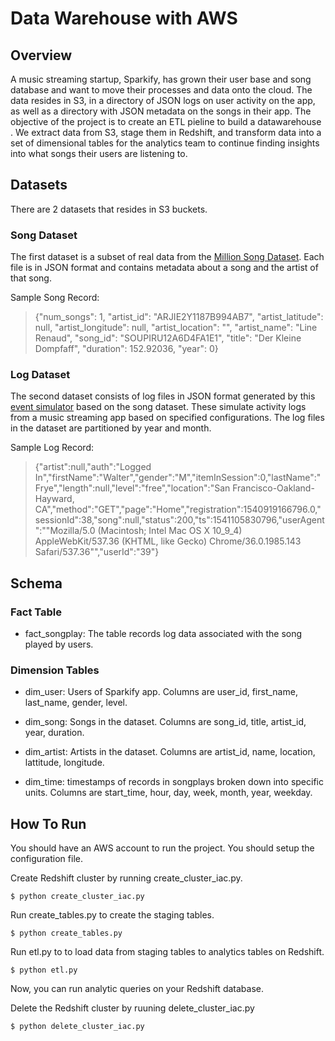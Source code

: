 # Data Warehouse with AWS

## Overview

A music streaming startup, Sparkify, has grown their user base and song database and want to move their processes and data onto the cloud. The data resides in S3, in a directory of JSON logs on user activity on the app, as well as a directory with JSON metadata on the songs in their app. The objective of the project is to create an ETL pieline to build a datawarehouse . We extract data from S3, stage them in Redshift, and transform data into a set of dimensional tables for the analytics team to continue finding insights into what songs their users are listening to.  

## Datasets

There are 2 datasets that resides in S3 buckets.

### Song Dataset

The first dataset is a subset of real data from the [Million Song Dataset](http://millionsongdataset.com/). Each file is in JSON format and contains metadata about a song and the artist of that song. 

Sample Song Record:

> {"num_songs": 1, "artist_id": "ARJIE2Y1187B994AB7", "artist_latitude": null, "artist_longitude": null, "artist_location": "", "artist_name": "Line Renaud", "song_id": "SOUPIRU12A6D4FA1E1", "title": "Der Kleine Dompfaff", "duration": 152.92036, "year": 0}

### Log Dataset

The second dataset consists of log files in JSON format generated by this [event simulator](https://github.com/Interana/eventsim) based on the song dataset. These simulate activity logs from a music streaming app based on specified configurations. The log files in the dataset  are partitioned by year and month. 

Sample Log Record:

> {"artist":null,"auth":"Logged In","firstName":"Walter","gender":"M","itemInSession":0,"lastName":"Frye","length":null,"level":"free","location":"San Francisco-Oakland-Hayward, CA","method":"GET","page":"Home","registration":1540919166796.0,"sessionId":38,"song":null,"status":200,"ts":1541105830796,"userAgent":"\"Mozilla\/5.0 (Macintosh; Intel Mac OS X 10_9_4) AppleWebKit\/537.36 (KHTML, like Gecko) Chrome\/36.0.1985.143 Safari\/537.36\"","userId":"39"}

## Schema

### Fact Table

* fact_songplay: The table records log data associated with the song played by users. 

### Dimension Tables

* dim_user: Users of Sparkify app. Columns are user_id, first_name, last_name, gender, level.

* dim_song: Songs in the dataset. Columns are song_id, title, artist_id, year, duration.

* dim_artist: Artists in the dataset. Columns are artist_id, name, location, lattitude, longitude.

* dim_time: timestamps of records in songplays broken down into specific units. Columns are start_time, hour, day, week, month, year, weekday.

## How To Run

You should have an AWS account to run the project.
You should setup the configuration file. 

Create Redshift cluster by running create_cluster_iac.py.

```
$ python create_cluster_iac.py
```

Run create_tables.py to create the staging tables.

```
$ python create_tables.py
```

Run etl.py to to load data from staging tables to analytics tables on Redshift.

```
$ python etl.py
```

Now, you can run analytic queries on your Redshift database.

Delete the Redshift cluster by ruuning delete_cluster_iac.py

```
$ python delete_cluster_iac.py
```




